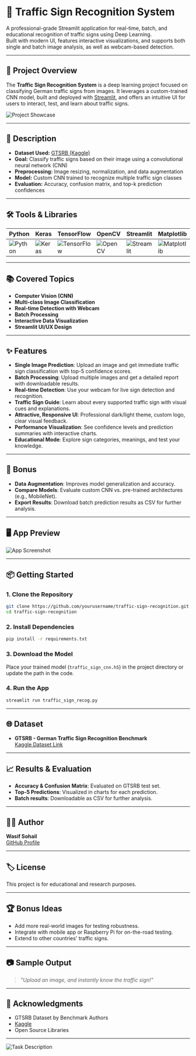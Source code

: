 # 🚦 Traffic Sign Recognition System

A professional-grade Streamlit application for real-time, batch, and educational recognition of traffic signs using Deep Learning.  
Built with modern UI, features interactive visualizations, and supports both single and batch image analysis, as well as webcam-based detection.

---

## 📜 Project Overview

The **Traffic Sign Recognition System** is a deep learning project focused on classifying German traffic signs from images. It leverages a custom-trained CNN model, built and deployed with [Streamlit](https://streamlit.io/), and offers an intuitive UI for users to interact, test, and learn about traffic signs.

![Project Showcase](traffic_sign_recognition_logo.png)

---

## 📝 Description

- **Dataset Used:** [GTSRB (Kaggle)](https://www.kaggle.com/datasets/meowmeowmeowmeowmeow/gtsrb-german-traffic-sign)
- **Goal:** Classify traffic signs based on their image using a convolutional neural network (CNN)
- **Preprocessing:** Image resizing, normalization, and data augmentation
- **Model:** Custom CNN trained to recognize multiple traffic sign classes
- **Evaluation:** Accuracy, confusion matrix, and top-k prediction confidences

---

## 🛠️ Tools & Libraries

| Python | Keras | TensorFlow | OpenCV | Streamlit | Matplotlib | Pandas |
|--------|-------|------------|--------|-----------|------------|--------|
| ![Python](https://img.shields.io/badge/-Python-3776AB?logo=python&logoColor=white) | ![Keras](https://img.shields.io/badge/-Keras-D00000?logo=keras&logoColor=white) | ![TensorFlow](https://img.shields.io/badge/-TensorFlow-FF6F00?logo=tensorflow&logoColor=white) | ![OpenCV](https://img.shields.io/badge/-OpenCV-5C3EE8?logo=opencv&logoColor=white) | ![Streamlit](https://img.shields.io/badge/-Streamlit-FF4B4B?logo=streamlit&logoColor=white) | ![Matplotlib](https://img.shields.io/badge/-Matplotlib-11557C?logo=matplotlib&logoColor=white) | ![Pandas](https://img.shields.io/badge/-Pandas-150458?logo=pandas&logoColor=white) |

---

## 📚 Covered Topics

- **Computer Vision (CNN)**
- **Multi-class Image Classification**
- **Real-time Detection with Webcam**
- **Batch Processing**
- **Interactive Data Visualization**
- **Streamlit UI/UX Design**

---

## ✨ Features

- **Single Image Prediction**: Upload an image and get immediate traffic sign classification with top-5 confidence scores.
- **Batch Processing**: Upload multiple images and get a detailed report with downloadable results.
- **Real-time Detection**: Use your webcam for live sign detection and recognition.
- **Traffic Sign Guide**: Learn about every supported traffic sign with visual cues and explanations.
- **Attractive, Responsive UI**: Professional dark/light theme, custom logo, clear visual feedback.
- **Performance Visualization**: See confidence levels and prediction summaries with interactive charts.
- **Educational Mode**: Explore sign categories, meanings, and test your knowledge.

---

## 🚀 Bonus

- **Data Augmentation**: Improves model generalization and accuracy.
- **Compare Models**: Evaluate custom CNN vs. pre-trained architectures (e.g., MobileNet).
- **Export Results**: Download batch prediction results as CSV for further analysis.

---

## 🖥️ App Preview

![App Screenshot](traffic_sign_recognition_logo.png)

---

## 📦 Getting Started

### 1. Clone the Repository

```bash
git clone https://github.com/yourusername/traffic-sign-recognition.git
cd traffic-sign-recognition
```

### 2. Install Dependencies

```bash
pip install -r requirements.txt
```

### 3. Download the Model

Place your trained model (`traffic_sign_cnn.h5`) in the project directory or update the path in the code.

### 4. Run the App

```bash
streamlit run traffic_sign_recog.py
```

---

## 🌐 Dataset

- **GTSRB - German Traffic Sign Recognition Benchmark**  
  [Kaggle Dataset Link](https://www.kaggle.com/datasets/meowmeowmeowmeowmeow/gtsrb-german-traffic-sign)

---

## 📈 Results & Evaluation

- **Accuracy & Confusion Matrix**: Evaluated on GTSRB test set.
- **Top-5 Predictions**: Visualized in charts for each prediction.
- **Batch results**: Downloadable as CSV for further analysis.

---

## 👨‍💻 Author

**Wasif Sohail**  
[GitHub Profile](https://github.com/Wasif-Sohail55)

---

## 🏷️ License

This project is for educational and research purposes.

---

## 🏆 Bonus Ideas

- Add more real-world images for testing robustness.
- Integrate with mobile app or Raspberry Pi for on-the-road testing.
- Extend to other countries' traffic signs.

---

## 📷 Sample Output

> *"Upload an image, and instantly know the traffic sign!"*

---

## 🙌 Acknowledgments

- GTSRB Dataset by Benchmark Authors
- [Kaggle](https://www.kaggle.com/)
- Open Source Libraries

---

![Task Description](image2)
